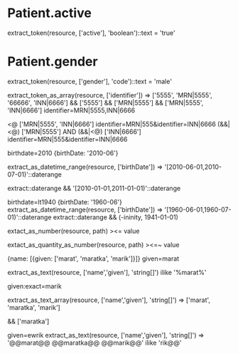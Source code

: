 # Patient.active
extract_token(resource, ['active'], 'boolean')::text = 'true'

# Patient.gender
extract_token(resource, ['gender'], 'code')::text = 'male'

extract_token_as_array(resource, ['identifier']) => ['5555', 'MRN|5555', '66666', 'INN|6666']
&& ['5555']
&& ['MRN|5555']
&& ['MRN|5555', 'INN|6666']  identifier=MRN|5555,INN|6666

<@ ['MRN|5555', 'INN|6666']  identifier=MRN|555&identifier=INN|6666
(&&| <@) ['MRN|5555'] AND (&&|<@) ['INN|6666']  identifier=MRN|555&identifier=INN|6666



birthdate=2010
{birthDate: '2010-06'}

extract_as_datetime_range(resource, ['birthDate']) => '[2010-06-01,2010-07-01)'::daterange

extract::daterange && '[2010-01-01,2011-01-01)'::daterange

birthdate=lt1940
{birthDate: '1960-06'}
extract_as_datetime_range(resource, ['birthDate']) => '[1960-06-01,1960-07-01)'::daterange
extract::daterange && (-ininity, 1941-01-01)


extact_as_number(resource, path) ><= value

extact_as_quantity_as_number(resource, path) ><=~ value



{name: [{given: ['marat', 'maratka', 'marik']}]}
given=marat

extract_as_text(resource, ['name','given'], 'string[]') ilike '%marat%'

given:exact=marik

extract_as_text_array(resource, ['name','given'], 'string[]') => ['marat', 'maratka', 'marik']

&& ['maratka']

given=ewrik
extract_as_text(resource, ['name','given'], 'string[]') => '@@marat@@ @@maratka@@ @@marik@@'
ilike 'rik@@'
